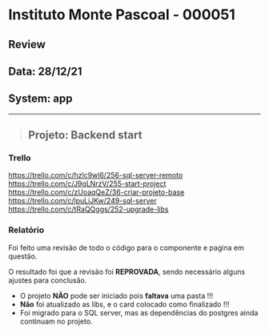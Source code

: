# Instituto Monte Pascoal - 000051

## **Review**
## Data: 28/12/21
## System: app

***

> ## Projeto: Backend start   

### Trello
https://trello.com/c/hzlc9wl6/256-sql-server-remoto  
https://trello.com/c/J9qLNrzV/255-start-project  
https://trello.com/c/zUoaqQeZ/36-criar-projeto-base  
https://trello.com/c/lpuLiJKw/249-sql-server  
https://trello.com/c/tRaQQggs/252-upgrade-libs  


### Relatório  
Foi feito uma revisão de todo o código para o componente e pagina em questão.  

<!-- O resultado foi que o componente foi **APROVADO** e o mesmo será movido para "Revisão Aprovada* e entrará em produção no proximo deploy.   -->

O resultado foi que a revisão foi **REPROVADA**, sendo necessário alguns ajustes para conclusão.  
- O projeto **NÃO** pode ser iniciado pois **faltava** uma pasta !!!  
- **Não** foi atualizado as libs, e o card colocado como finalizado !!!    
- Foi migrado para o SQL server, mas as dependências do postgres ainda continuam no projeto.  
<!-- Segue a lista dos ajustes necessários:

- **Edição**
  - Busca CNPJ
    - Preencher o endereço
    - Preencher os telefones
    - Preencher o email
  - Colocar * no campo wpp (pois é obrigatório)
  - Campo
- **Cadastrar**
  - Busca CNPJ
    - Preencher o endereço
    - Preencher os telefones
    - Preencher o email
  - Colocar * no campo wpp (pois é obrigatório) -->